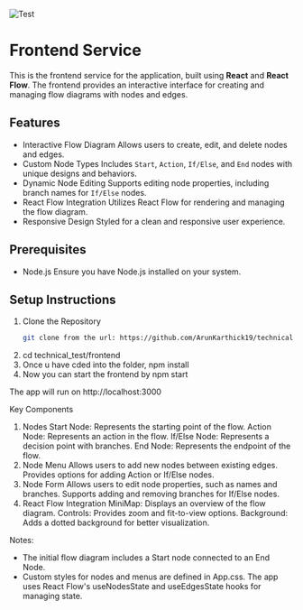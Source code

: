 ![Test](public/Demogif.gif)



# Frontend Service

This is the frontend service for the application, built using **React** and **React Flow**. The frontend provides an interactive interface for creating and managing flow diagrams with nodes and edges.

## Features
- Interactive Flow Diagram Allows users to create, edit, and delete nodes and edges.
- Custom Node Types Includes `Start`, `Action`, `If/Else`, and `End` nodes with unique designs and behaviors.
- Dynamic Node Editing Supports editing node properties, including branch names for `If/Else` nodes.
- React Flow Integration Utilizes React Flow for rendering and managing the flow diagram.
- Responsive Design Styled for a clean and responsive user experience.

## Prerequisites

- Node.js Ensure you have Node.js installed on your system.

## Setup Instructions

1. Clone the Repository
   ```bash
   git clone from the url: https://github.com/ArunKarthick19/technical_test.git
2.   cd technical_test/frontend
3. Once u have cded into the folder, npm install
4. Now you can start the frontend by  npm start

The app will run on http://localhost:3000

Key Components
1.  Nodes
    Start Node: Represents the starting point of the flow.
    Action Node: Represents an action in the flow.
    If/Else Node: Represents a decision point with branches.
    End Node: Represents the endpoint of the flow.
2.  Node Menu
    Allows users to add new nodes between existing edges.
    Provides options for adding Action or If/Else nodes.
3.  Node Form
    Allows users to edit node properties, such as names and branches.
    Supports adding and removing branches for If/Else nodes.
4.  React Flow Integration
    MiniMap: Displays an overview of the flow diagram.
    Controls: Provides zoom and fit-to-view options.
    Background: Adds a dotted background for better visualization.

Notes: 
-   The initial flow diagram includes a Start node connected to an End Node.
-   Custom styles for nodes and menus are defined in App.css.
    The app uses React Flow's useNodesState and useEdgesState hooks for managing state.